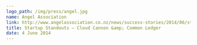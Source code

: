 ```yaml
---
logo_path: /img/press/angel.jpg
name: Angel Association
link: http://www.angelassociation.co.nz/news/success-stories/2014/06/startup-standouts-cloud-cannon-common-ledger-stand
title: Startup Standouts – Cloud Cannon &amp; Common Ledger
date: 4 June 2014
---
```

